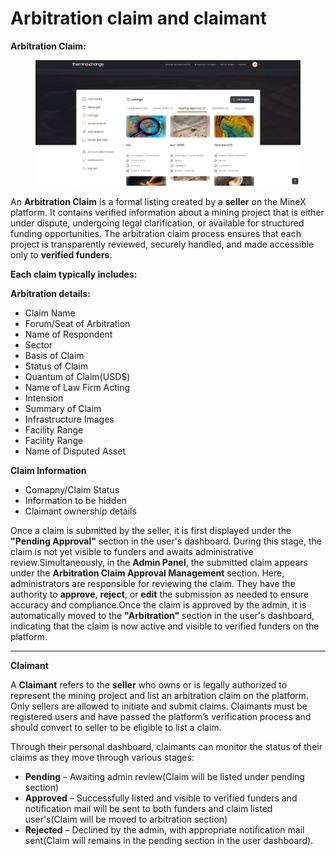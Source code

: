 # Arbitration claim and claimant


**Arbitration Claim:**


<figure><img src=".gitbook/assets/image (1).png" alt=""><figcaption></figcaption></figure>

An **Arbitration Claim** is a formal listing created by a **seller** on the MineX platform. It contains verified information about a mining project that is either under dispute, undergoing legal clarification, or available for structured funding opportunities. The arbitration claim process ensures that each project is transparently reviewed, securely handled, and made accessible only to **verified funders**.

**Each claim typically includes:**

**Arbitration details:**

* Claim Name
* Forum/Seat of Arbitration
* Name of Respondent
* Sector
* Basis of Claim
* Status of Claim
* Quantum of Claim(USD$)
* Name of Law Firm Acting
* Intension
* Summary of Claim
* Infrastructure Images
* Facility Range
* Facility Range
* Name of Disputed Asset



**Claim Information**

* Comapny/Claim Status
* Information to be hidden
* Claimant ownership details

Once a claim is submitted by the seller, it is first displayed under the **"Pending Approval"** section in the user's dashboard. During this stage, the claim is not yet visible to funders and awaits administrative review.Simultaneously, in the **Admin Panel**, the submitted claim appears under the **Arbitration Claim Approval Management** section. Here, administrators are responsible for reviewing the claim. They have the authority to **approve**, **reject**, or **edit** the submission as needed to ensure accuracy and compliance.Once the claim is approved by the admin, it is automatically moved to the **"Arbitration"** section in the user's dashboard, indicating that the claim is now active and visible to verified funders on the platform.

***

**Claimant**

A **Claimant** refers to the **seller** who owns or is legally authorized to represent the mining project and list an arbitration claim on the platform. Only sellers are allowed to initiate and submit claims. Claimants must be registered users and have passed the platform’s verification process and should convert to seller to be eligible to list a claim.

Through their personal dashboard, claimants can monitor the status of their claims as they move through various stages:

* **Pending** – Awaiting admin review(Claim will be listed under pending section)
* **Approved** – Successfully listed and visible to verified funders and notification mail will be sent to both funders and claim listed user's(Claim will be moved to arbitration section)
* **Rejected** – Declined by the admin, with appropriate notification mail sent(Claim will remains in the pending section in the user dashboard).

